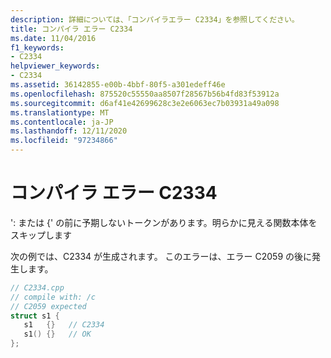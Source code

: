 ```yaml
---
description: 詳細については、「コンパイラエラー C2334」を参照してください。
title: コンパイラ エラー C2334
ms.date: 11/04/2016
f1_keywords:
- C2334
helpviewer_keywords:
- C2334
ms.assetid: 36142855-e00b-4bbf-80f5-a301edeff46e
ms.openlocfilehash: 875520c55550aa8507f28567b56b4fd83f53912a
ms.sourcegitcommit: d6af41e42699628c3e2e6063ec7b03931a49a098
ms.translationtype: MT
ms.contentlocale: ja-JP
ms.lasthandoff: 12/11/2020
ms.locfileid: "97234866"
---
```

# <a name="compiler-error-c2334"></a>コンパイラ エラー C2334

': または {' の前に予期しないトークンがあります。明らかに見える関数本体をスキップします

次の例では、C2334 が生成されます。 このエラーは、エラー C2059 の後に発生します。

```cpp
// C2334.cpp
// compile with: /c
// C2059 expected
struct s1 {
   s1   {}   // C2334
   s1() {}   // OK
};
```
